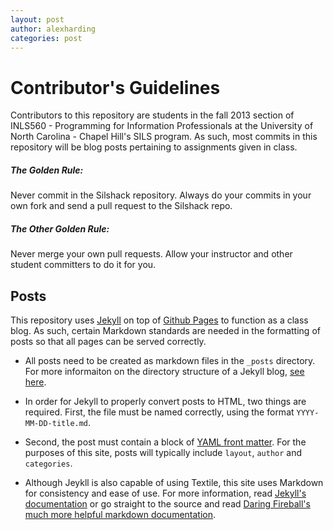 ```yaml
---
layout: post
author: alexharding
categories: post 
---
```


# Contributor's Guidelines #
Contributors to this repository are students in the fall 2013 section of INLS560 - Programming for Information Professionals at the University of North Carolina - Chapel Hill's SILS program. As such, most commits in this repository will be blog posts pertaining to assignments given in class. 


##### The Golden Rule: #####
Never commit in the Silshack repository. Always do your commits in your own fork and send a pull request to the Silshack repo. 



##### The Other Golden Rule: #####
Never merge your own pull requests. Allow your instructor and other student committers to do it for you.




## Posts ##

This repository uses [Jekyll](http://jekyllrb.com/) on top of [Github Pages](http://pages.github.com/) to function as a class blog. As such, certain Markdown standards are needed in the formatting of posts so that all pages can be served correctly.

* All posts need to be created as markdown files in the `_posts` directory. For more informaiton on the directory structure of a Jekyll blog, [see here](http://jekyllrb.com/docs/structure/).


* In order for Jekyll to properly convert posts to HTML, two things are required. First, the file must be named correctly, using the format `YYYY-MM-DD-title.md`.


* Second, the post must contain a block of [YAML front matter](http://jekyllrb.com/docs/frontmatter/). For the purposes of this site, posts will typically include `layout`, `author` and `categories`. 


* Although Jeykll is also capable of using Textile, this site uses Markdown for consistency and ease of use. For more information, read [Jekyll's documentation](http://jekyllrb.com/docs/posts/) or go straight to the source and read [Daring Fireball's much more helpful markdown documentation](http://daringfireball.net/projects/markdown/).
